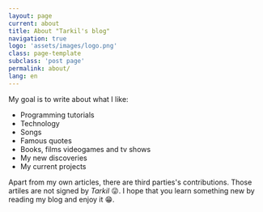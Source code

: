 ```yaml
---
layout: page
current: about
title: About "Tarkil's blog"
navigation: true
logo: 'assets/images/logo.png'
class: page-template
subclass: 'post page'
permalink: about/
lang: en
---
```

My goal is to write about what I like:

 * Programming tutorials
 * Technology
 * Songs
 * Famous quotes
 * Books, films videogames and tv shows
 * My new discoveries
 * My current projects

Apart from my own articles, there are third parties's contributions. Those artiles are not signed by _Tarkil_ 😜.
I hope that you learn something new by reading my blog and enjoy it 😁.
